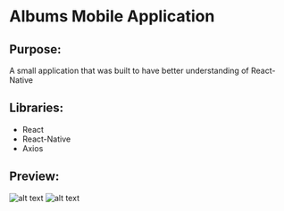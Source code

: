 # Albums Mobile Application

## Purpose:
A small application that was built to have better understanding of React-Native

## Libraries:
- React
- React-Native
- Axios

## Preview:
![alt text](https://github.com/jdollete/albums-react-native/blob/master/public/preview1.png?raw=true "Preview 1")
![alt text](https://github.com/jdollete/albums-react-native/blob/master/public/preview2.png?raw=true "Preview 1")
